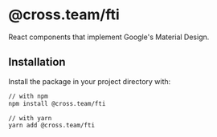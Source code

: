 # @cross.team/fti

React components that implement Google's Material Design.

## Installation

Install the package in your project directory with:

```sh
// with npm
npm install @cross.team/fti

// with yarn
yarn add @cross.team/fti
```
